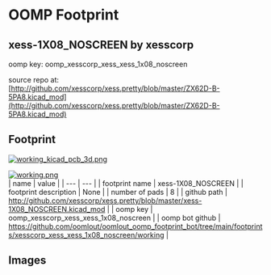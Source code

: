 # OOMP Footprint  
## xess-1X08_NOSCREEN  by xesscorp  
  
oomp key: oomp_xesscorp_xess_xess_1x08_noscreen  
  
source repo at: [http://github.com/xesscorp/xess.pretty/blob/master/ZX62D-B-5PA8.kicad_mod](http://github.com/xesscorp/xess.pretty/blob/master/ZX62D-B-5PA8.kicad_mod)  
## Footprint  
  
[![working_kicad_pcb_3d.png](working_kicad_pcb_3d_600.png)](working_kicad_pcb_3d.png)  
  
[![working.png](working_600.png)](working.png)  
| name | value | 
| --- | --- | 
| footprint name | xess-1X08_NOSCREEN | 
| footprint description | None | 
| number of pads | 8 | 
| github path | http://github.com/xesscorp/xess.pretty/blob/master/xess-1X08_NOSCREEN.kicad_mod | 
| oomp key | oomp_xesscorp_xess_xess_1x08_noscreen | 
| oomp bot github | https://github.com/oomlout/oomlout_oomp_footprint_bot/tree/main/footprints/xesscorp_xess_xess_1x08_noscreen/working | 
## Images  
